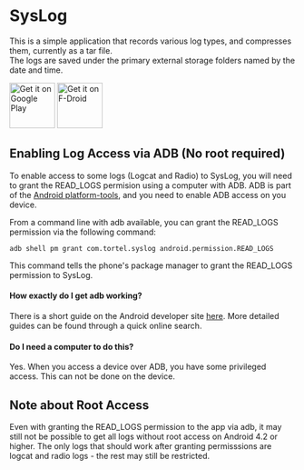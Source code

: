 # SysLog

This is a simple application that records various log types, and compresses them, currently as a tar file.  
The logs are saved under the primary external storage folders named by the date and time.  

[<img src="https://play.google.com/intl/en_us/badges/images/generic/en-play-badge.png"
     alt="Get it on Google Play"
     height="80">](https://play.google.com/store/apps/details?id=com.tortel.syslog)
[<img src="https://f-droid.org/badge/get-it-on.png"
     alt="Get it on F-Droid"
     height="80">](https://f-droid.org/packages/com.tortel.syslog/)

## Enabling Log Access via ADB (No root required)

To enable access to some logs (Logcat and Radio) to SysLog, you will need to grant the READ_LOGS permision using a computer with ADB.
ADB is part of the [Android platform-tools](https://developer.android.com/studio/releases/platform-tools), and you need to enable ADB
access on you device.

From a command line with adb available, you can grant the READ_LOGS permission via the following command:

```
adb shell pm grant com.tortel.syslog android.permission.READ_LOGS
```

This command tells the phone's package manager to grant the READ_LOGS permission to SysLog.

#### How exactly do I get adb working?

There is a short guide on the Android developer site [here](https://developer.android.com/studio/run/device).
More detailed guides can be found through a quick online search.

#### Do I need a computer to do this?

Yes. When you access a device over ADB, you have some privileged access. This can not be done on the device.

## Note about Root Access

Even with granting the READ_LOGS permission to the app via adb, it may still not be possible to get all logs without root access on Android 4.2 or higher.
The only logs that should work after granting permisssions are logcat and radio logs - the rest may still be restricted.

